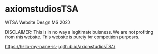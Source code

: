# axiomstudiosTSA
WTSA Website Design MS 2020

DISCLAIMER: This is in no way a legitimate buisness. We are not profiting from this website. This website is purely for competition purposes. 

https://hello-my-name-is-j.github.io/axiomstudiosTSA/
